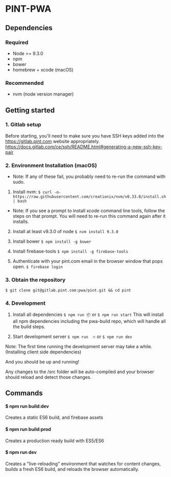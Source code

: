 # PINT-PWA

## Dependencies

### Required
* Node >= 9.3.0
* npm
* bower
* homebrew + xcode (macOS)

### Recommended
* nvm (node version manager)

## Getting started

### 1. Gitlab setup
Before starting, you'll need to make sure you have SSH keys added into the https://gitlab.pint.com website appropriately. https://docs.gitlab.com/ce/ssh/README.html#generating-a-new-ssh-key-pair

### 2. Environment Installation (macOS)
* Note: If any of these fail, you probably need to re-run the command with sudo.

1. Install nvm: 
`$ curl -o- https://raw.githubusercontent.com/creationix/nvm/v0.33.0/install.sh | bash` 
* Note: If you see a prompt to install xcode command line tools, follow the steps on that prompt. You will need to re-run this command again after it installs.

2. Install at least v9.3.0 of node 
`$ nvm install 9.3.0`

3. Install bower
`$ npm install -g bower`

4. Install firebase-tools
`$ npm install -g firebase-tools`

5. Authenticate with your pint.com email in the browser window that pops open.
`$ firebase login`

### 3. Obtain the repository
`$ git clone git@gitlab.pint.com:pwa/pint.git && cd pint`

### 4. Development 

1. Install all dependencies
`$ npm run 📦`
or
`$ npm run start`
This will install all npm dependencies including the pwa-build repo, which will handle all the build steps.

2. Start development server
`$ npm run  🔥`
or
`$ npm run dev`

Note: The first time running the development server may take a while. (Installing client side dependencies)

And you should be up and running!

Any changes to the /src folder will be auto-compiled and your browser should reload and detect those changes.

## Commands

#### $ npm run build:dev
Creates a static ES6 build, and firebase assets

#### $ npm run build:prod
Creates a production ready build with ES5/ES6

#### $ npm run dev
Creates a "live-reloading" environment that watches for content changes, builds a fresh ES6 build, and reloads the browser automatically.